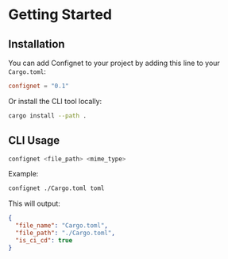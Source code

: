 # Getting Started

## Installation

You can add Confignet to your project by adding this line to your `Cargo.toml`:

```toml
confignet = "0.1"
```

Or install the CLI tool locally:

```bash
cargo install --path .
```

## CLI Usage

```bash
confignet <file_path> <mime_type>
```

Example:

```bash
confignet ./Cargo.toml toml
```

This will output:
```json
{
  "file_name": "Cargo.toml",
  "file_path": "./Cargo.toml",
  "is_ci_cd": true
}
```
